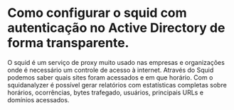 # Como configurar o squid com autenticação no Active Directory de forma transparente.

O squid é um serviço de proxy muito usado nas empresas e organizações onde é necessário um controle de acesso à internet.
Através do Squid podemos saber quais sites foram acessados e em que horário. Com o squidanalyzer é possível gerar relatórios com estatísticas completas sobre horários, ocorrências, bytes trafegado, usuários, principais URLs e domínios acessados.
